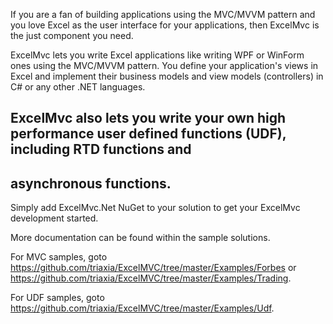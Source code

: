 
If you are a fan of building applications using the MVC/MVVM pattern and you love Excel as the user interface for
your applications, then ExcelMvc is the just component you need.

ExcelMvc lets you write Excel applications like writing WPF or WinForm ones using the MVC/MVVM pattern.
You define your application's views in Excel and implement their business models and view models (controllers) in C#
or any other .NET languages.

ExcelMvc also lets you write your own high performance user defined functions (UDF), including RTD functions and 
-----------------------------------------------------------------------------------------------------------------
asynchronous functions.
-----------------------

Simply add ExcelMvc.Net NuGet to your solution to get your ExcelMvc development started.

More documentation can be found within the sample solutions.

For MVC samples, goto https://github.com/triaxia/ExcelMVC/tree/master/Examples/Forbes or 
https://github.com/triaxia/ExcelMVC/tree/master/Examples/Trading.

For UDF samples, goto https://github.com/triaxia/ExcelMVC/tree/master/Examples/Udf.
